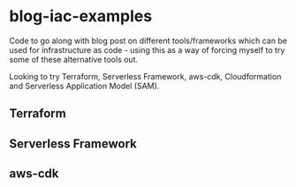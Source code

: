 # blog-iac-examples

Code to go along with blog post on different tools/frameworks which can be used for infrastructure as code - using this as a way of forcing myself to try some of these alternative tools out.

Looking to try Terraform, Serverless Framework, aws-cdk, Cloudformation and Serverless Application Model (SAM).

## Terraform

## Serverless Framework

## aws-cdk
